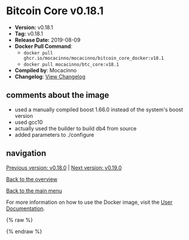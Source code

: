 # Bitcoin Core v0.18.1

- **Version:** v0.18.1
- **Tag:** v0.18.1
- **Release Date:** 2019-08-09
- **Docker Pull Command**:
  - `docker pull ghcr.io/mocacinno/mocacinno/bitcoin_core_docker:v18.1`
  - `docker pull mocacinno/btc_core:v18.1`
- **Compiled by**: Mocacinno
- **Changelog**: [View Changelog](https://github.com/bitcoin/bitcoin/blob/v0.18.1/doc/release-notes.md)

## comments about the image

- used a manually compiled boost 1.66.0 instead of the system's boost version
- used gcc10
- actually used the builder to build db4 from source
- added parameters to ./configure

## navigation

[Previous version: v0.18.0](./v18.0.md) | [Next version: v0.19.0](./v19.0.md)

[Back to the overview](./Readme.md)

[Back to the main menu](../Readme.md)

For more information on how to use the Docker image, visit the [User Documentation](../userdocs/Readme.md).

<!-- Google tag (gtag.js) -->
{% raw %}
<script async src="https://www.googletagmanager.com/gtag/js?id=G-BPC6NC6FF9"></script>
<script>
  window.dataLayer = window.dataLayer || [];
  function gtag(){dataLayer.push(arguments);}
  gtag('js', new Date());
  gtag('config', 'G-BPC6NC6FF9');
</script>
{% endraw %}
